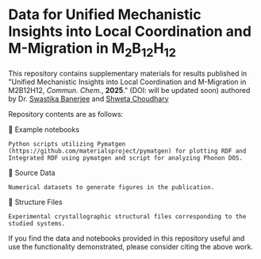 # Data for Unified Mechanistic Insights into Local Coordination and M-Migration in M<sub>2</sub>B<sub>12</sub>H<sub>12</sub>


This repository contains supplementary materials for results published in "Unified Mechanistic Insights into Local Coordination and M-Migration in M2B12H12, _Commun. Chem._, **2025**." (DOI: will be updated soon) authored by Dr. [Swastika Banerjee](https://sites.google.com/view/swastikabanerjee-iitroorkee/home) and [Shweta Choudhary](https://github.com/shwetaphd) 

Repository contents are as follows:

📂 Example notebooks

    Python scripts utilizing Pymatgen (https://github.com/materialsproject/pymatgen) for plotting RDF and Integrated RDF using pymatgen and script for analyzing Phonon DOS.
    
📂 Source Data

    Numerical datasets to generate figures in the publication.

📂 Structure Files

    Experimental crystallographic structural files corresponding to the studied systems.

If you find the data and notebooks provided in this repository useful and use the functionality demonstrated, please consider citing the above work.
